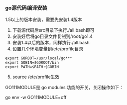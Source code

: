 ### go源代码编译安装

1.5以上的版本安装，需要先安装1.4版本

1. 下载源代码后src目录下执行./all.bash即可
2. 安装好后将go目录文件复制到/root/go1.4
3. 安装1.4以后的版本，同样执行./all.bash
4. 设置几个环境变量到/etc/profile目录

```
export GOROOT=/usr/local/go***
export GOBIN=$GOROOT/bin
export PATH=$PATH:$GOBIN
```

5. source /etc/profile生效

GO111MODULE是 go modules 功能的开关，关闭操作如下：

go env -w GO111MODULE=off